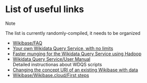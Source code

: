 # List of useful links

> [!NOTE]
> The list is currently randomly-compiled, it needs to be organized

- [Wikibase/FAQ](https://www.mediawiki.org/wiki/Wikibase/FAQ#Why_doesn't_the_query_service_update?)
- [Your own Wikidata Query Service, with no limits](https://addshore.com/2019/10/your-own-wikidata-query-service-with-no-limits/)
- [Faster munging for the Wikidata Query Service using Hadoop](https://addshore.com/2020/10/faster-munging-for-the-wikidata-query-service-using-hadoop/)
- [Wikidata Query Service/User Manual](https://www.mediawiki.org/wiki/Wikidata_Query_Service/User_Manual#runUpdate.sh)<br />Detailed instructionas about WDQS scripts
- [Changing the concept URI of an existing Wikibase with data](https://addshore.com/2019/11/changing-the-concept-uri-of-an-existing-wikibase-with-data/)
- [Wikibase/Wikibase.cloud/First steps](https://www.mediawiki.org/wiki/Wikibase/Wikibase.cloud/First_steps#View_your_data_using_the_Query_Service)
